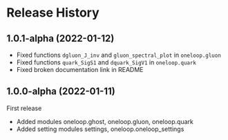 Release History
===============

1.0.1-alpha (2022-01-12)
------------------------

- Fixed functions `dgluon_J_inv` and `gluon_spectral_plot` in `oneloop.gluon`
- Fixed functions `quark_SigS1` and `dquark_SigV1` in `oneloop.quark`
- Fixed broken documentation link in README

1.0.0-alpha (2022-01-11)
------------------------

First release

- Added modules oneloop.ghost, oneloop.gluon, oneloop.quark
- Added setting modules settings, oneloop.oneloop_settings
